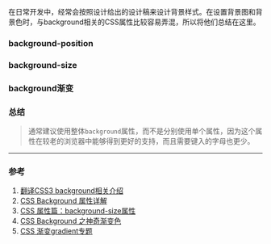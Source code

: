 在日常开发中，经常会按照设计给出的设计稿来设计背景样式。在设置背景图和背景色时，与background相关的CSS属性比较容易弄混，所以将他们总结在这里。

### background-position

### background-size

### background渐变

### 总结
> 通常建议使用整体`background`属性，而不是分别使用单个属性，因为这个属性在较老的浏览器中能够得到更好的支持，而且需要键入的字母也更少。

___
### 参考
1. [翻译CSS3 background相关介绍](https://www.zhangxinxu.com/wordpress/2011/05/%e7%bf%bb%e8%af%91-css3-backgrounds%e7%9b%b8%e5%85%b3%e4%bb%8b%e7%bb%8d/)
2. [CSS Background 属性详解](https://juejin.im/entry/589ff0c75c497d0056358912)
3. [CSS 属性篇：background-size属性](https://juejin.im/post/5c70017cf265da2d9b5e1940)
4. [CSS Background 之神奇渐变色](https://juejin.im/entry/589ff0be0ce46300563c2dd9)
5. [CSS 渐变gradient专题](https://juejin.im/post/5ad9d43951882567236e5133)